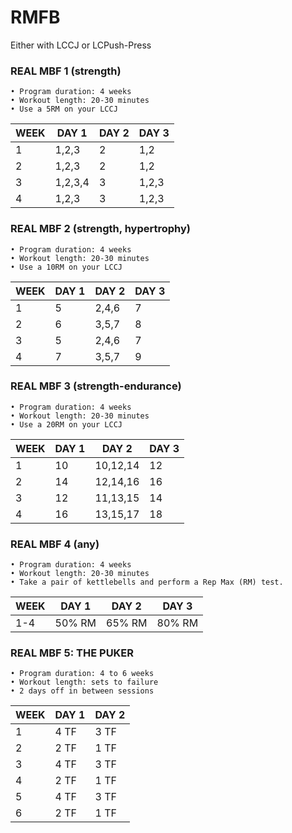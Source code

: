 # RMFB

Either with LCCJ or LCPush-Press

### REAL MBF 1 (strength) 
```
• Program duration: 4 weeks
• Workout length: 20-30 minutes
• Use a 5RM on your LCCJ
```

WEEK | DAY 1 | DAY 2 | DAY 3 |
--- | --- | --- | ---
1 | 1,2,3 | 2 | 1,2
2 | 1,2,3 | 2 | 1,2
3 | 1,2,3,4 | 3 | 1,2,3
4 | 1,2,3 | 3 | 1,2,3

### REAL MBF 2 (strength, hypertrophy)
```
• Program duration: 4 weeks
• Workout length: 20-30 minutes
• Use a 10RM on your LCCJ
```

WEEK | DAY 1 | DAY 2 | DAY 3 |
--- | --- | --- | ---
1 | 5 | 2,4,6 | 7
2 | 6 | 3,5,7 | 8
3 | 5 | 2,4,6 | 7
4 | 7 | 3,5,7 | 9


### REAL MBF 3 (strength-endurance)
```
• Program duration: 4 weeks
• Workout length: 20-30 minutes
• Use a 20RM on your LCCJ
```

WEEK | DAY 1 | DAY 2 | DAY 3 |
--- | --- | --- | ---
1 | 10 | 10,12,14 | 12
2 | 14 | 12,14,16 | 16
3 | 12 | 11,13,15 | 14
4 | 16 | 13,15,17 | 18


### REAL MBF 4 (any)
```
• Program duration: 4 weeks
• Workout length: 20-30 minutes
• Take a pair of kettlebells and perform a Rep Max (RM) test.
```

WEEK | DAY 1 | DAY 2 | DAY 3 |
--- | --- | --- | ---
1-4 | 50% RM | 65% RM | 80% RM

### REAL MBF 5: THE PUKER
```
• Program duration: 4 to 6 weeks
• Workout length: sets to failure
• 2 days off in between sessions
```

WEEK | DAY 1 | DAY 2 |
--- | --- | ---
1 | 4 TF | 3 TF 
2 | 2 TF | 1 TF 
3 | 4 TF | 3 TF 
4 | 2 TF | 1 TF 
5 | 4 TF | 3 TF 
6 | 2 TF | 1 TF 

